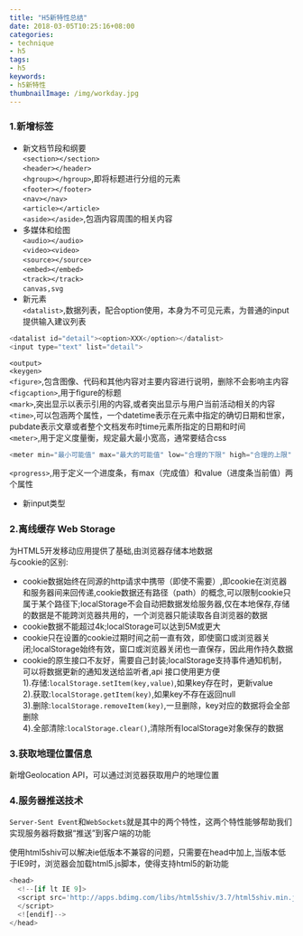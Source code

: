 ```yaml
---
title: "H5新特性总结"
date: 2018-03-05T10:25:16+08:00
categories:
- technique
- h5
tags:
- h5
keywords:
- h5新特性
thumbnailImage: /img/workday.jpg
---
```


<!--more-->
### 1.新增标签
* 新文档节段和纲要  
`<section></section>`  
`<header></header>`  
`<hgroup></hgroup>`,即将标题进行分组的元素  
`<footer></footer>`  
`<nav></nav>`  
`<article></article>`  
`<aside></aside>`,包涵内容周围的相关内容  
* 多媒体和绘图  
`<audio></audio>`  
`<video><video>`  
`<source></source>`  
`<embed></embed>`  
`<track></track>`  
`canvas,svg`  
* 新元素  
`<datalist>`,数据列表，配合option使用，本身为不可见元素，为普通的input提供输入建议列表  
``` javascript
<datalist id="detail"><option>XXX</option></datalist>
<input type="text" list="detail">
```

`<output>`  
`<keygen>`  
`<figure>`,包含图像、代码和其他内容对主要内容进行说明，删除不会影响主内容  
`<figcaption>`,用于figure的标题  
`<mark>`,突出显示以表示引用的内容,或者突出显示与用户当前活动相关的内容  
`<time>`,可以包涵两个属性，一个datetime表示在元素中指定的确切日期和世家，pubdate表示文章或者整个文档发布时time元素所指定的日期和时间  
`<meter>`,用于定义度量衡，规定最大最小宽高，通常要结合css 

``` javascript  
<meter min="最小可能值" max="最大的可能值" low="合理的下限" high="合理的上限" optimum="最优值" value="实际值"></meter>
```  

`<progress>`,用于定义一个进度条，有max（完成值）和value（进度条当前值）两个属性  
* 新input类型  
### 2.离线缓存 Web Storage  
为HTML5开发移动应用提供了基础,由浏览器存储本地数据  
与cookie的区别:  
* cookie数据始终在同源的http请求中携带（即使不需要）,即cookie在浏览器和服务器间来回传递,cookie数据还有路径（path）的概念,可以限制cookie只属于某个路径下;localStorage不会自动把数据发给服务器,仅在本地保存,存储的数据是不能跨浏览器共用的，一个浏览器只能读取各自浏览器的数据  
* cookie数据不能超过4k;localStorage可以达到5M或更大  
* cookie只在设置的cookie过期时间之前一直有效，即使窗口或浏览器关闭;localStorage始终有效，窗口或浏览器关闭也一直保存，因此用作持久数据  
* cookie的原生接口不友好，需要自己封装;localStorage支持事件通知机制，可以将数据更新的通知发送给监听者,api 接口使用更方便  
    1).存储:`localStorage.setItem(key,value)`,如果key存在时，更新value  
    2).获取:`localStorage.getItem(key)`,如果key不存在返回null  
    3).删除:`localStorage.removeItem(key)`,一旦删除，key对应的数据将会全部删除  
    4).全部清除:`localStorage.clear()`,清除所有localStorage对象保存的数据  

### 3.获取地理位置信息  
新增Geolocation API，可以通过浏览器获取用户的地理位置  
### 4.服务器推送技术
`Server-Sent Event`和`WebSockets`就是其中的两个特性，这两个特性能够帮助我们实现服务器将数据“推送”到客户端的功能  

  
    
使用html5shiv可以解决ie低版本不兼容的问题，只需要在head中加上,当版本低于IE9时，浏览器会加载html5.js脚本，使得支持html5的新功能 

``` javascript
<head>
  <!--[if lt IE 9]>
  <script src='http://apps.bdimg.com/libs/html5shiv/3.7/html5shiv.min.js'>
  </script>
  <![endif]-->
</head>
```    